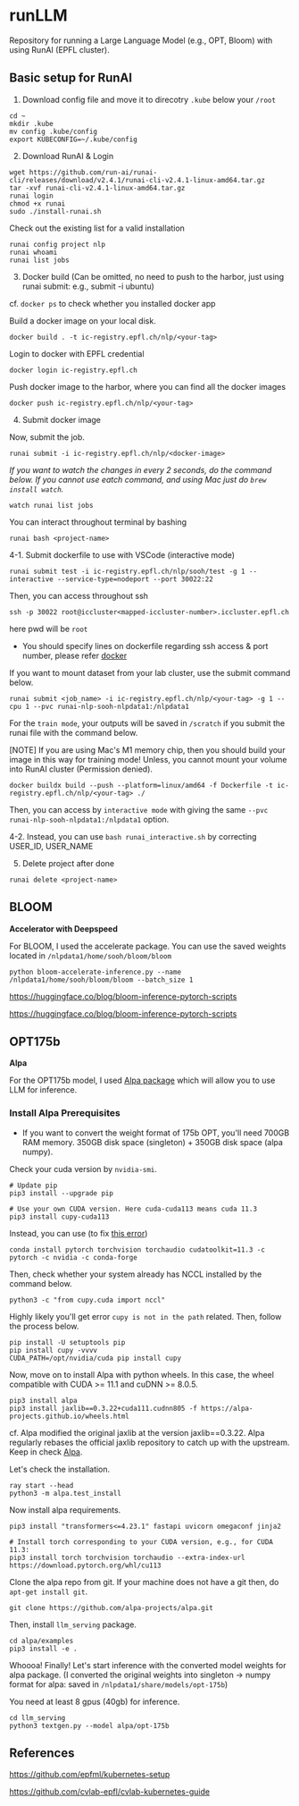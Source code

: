 # runLLM
Repository for running a Large Language Model (e.g., OPT, Bloom) with using RunAI (EPFL cluster). 

## Basic setup for RunAI

1. Download config file and move it to direcotry `.kube` below your `/root`

```
cd ~
mkdir .kube
mv config .kube/config
export KUBECONFIG=~/.kube/config
```

2. Download RunAI & Login

```
wget https://github.com/run-ai/runai-cli/releases/download/v2.4.1/runai-cli-v2.4.1-linux-amd64.tar.gz
tar -xvf runai-cli-v2.4.1-linux-amd64.tar.gz
runai login
chmod +x runai
sudo ./install-runai.sh
```

Check out the existing list for a valid installation

```
runai config project nlp
runai whoami
runai list jobs
```

3. Docker build (Can be omitted, no need to push to the harbor, just using runai submit: e.g., submit -i ubuntu)

cf. `docker ps` to check whether you installed docker app

Build a docker image on your local disk.

```
docker build . -t ic-registry.epfl.ch/nlp/<your-tag>
```

Login to docker with EPFL credential

```
docker login ic-registry.epfl.ch
```

Push docker image to the harbor, where you can find all the docker images 

```
docker push ic-registry.epfl.ch/nlp/<your-tag>
```

4. Submit docker image

Now, submit the job.
```
runai submit -i ic-registry.epfl.ch/nlp/<docker-image>
```

*If you want to watch the changes in every 2 seconds, do the command below. If you cannot use eatch command, and using Mac just do `brew install watch`.*

```
watch runai list jobs
```

You can interact throughout terminal by bashing

```
runai bash <project-name>
```

4-1. Submit dockerfile to use with VSCode (interactive mode)

```
runai submit test -i ic-registry.epfl.ch/nlp/sooh/test -g 1 --interactive --service-type=nodeport --port 30022:22
```

Then, you can access throughout ssh

```
ssh -p 30022 root@iccluster<mapped-iccluster-number>.iccluster.epfl.ch
```

here pwd will be `root`

* You should specify lines on dockerfile regarding ssh access & port number, please refer [docker](https://github.com/run-ai/docs/blob/master/quickstart/python%2Bssh/Dockerfile)

If you want to mount dataset from your lab cluster, use the submit command below.

```
runai submit <job_name> -i ic-registry.epfl.ch/nlp/<your-tag> -g 1 --cpu 1 --pvc runai-nlp-sooh-nlpdata1:/nlpdata1
```

For the `train mode`, your outputs will be saved in `/scratch` if you submit the runai file with the command below.

[NOTE] If you are using Mac's M1 memory chip, then you should build your image in this way for training mode! Unless, you cannot mount your volume into RunAI cluster (Permission denied).

```
docker buildx build --push --platform=linux/amd64 -f Dockerfile -t ic-registry.epfl.ch/nlp/<your-tag> ./
```

Then, you can access by `interactive mode` with giving the same `--pvc runai-nlp-sooh-nlpdata1:/nlpdata1` option.

4-2. Instead, you can use `bash runai_interactive.sh` by correcting USER_ID, USER_NAME


5. Delete project after done

```
runai delete <project-name>
```

## BLOOM

**Accelerator with Deepspeed**

For BLOOM, I used the accelerate package. You can use the saved weights located in `/nlpdata1/home/sooh/bloom/bloom`

```
python bloom-accelerate-inference.py --name /nlpdata1/home/sooh/bloom/bloom --batch_size 1
```

https://huggingface.co/blog/bloom-inference-pytorch-scripts


https://huggingface.co/blog/bloom-inference-pytorch-scripts

## OPT175b

**Alpa**

For the OPT175b model, I used [Alpa package](https://alpa.ai/tutorials/opt_serving.html) which will allow you to use LLM for inference. 

### Install Alpa Prerequisites

* If you want to convert the weight format of 175b OPT, you'll need 700GB RAM memory. 350GB disk space (singleton) + 350GB disk space (alpa numpy). 

Check your cuda version by `nvidia-smi`.
```
# Update pip
pip3 install --upgrade pip

# Use your own CUDA version. Here cuda-cuda113 means cuda 11.3
pip3 install cupy-cuda113
```

Instead, you can use (to fix [this error](https://github.com/cupy/cupy/issues/5211))
```
conda install pytorch torchvision torchaudio cudatoolkit=11.3 -c pytorch -c nvidia -c conda-forge
```

Then, check whether your system already has NCCL installed by the command below.

```
python3 -c "from cupy.cuda import nccl"
```

Highly likely you'll get error `cupy is not in the path` related. Then, follow the process below.

```
pip install -U setuptools pip
pip install cupy -vvvv
CUDA_PATH=/opt/nvidia/cuda pip install cupy
```

Now, move on to install Alpa with python wheels. In this case, the wheel compatible with CUDA >= 11.1 and cuDNN >= 8.0.5.

```
pip3 install alpa
pip3 install jaxlib==0.3.22+cuda111.cudnn805 -f https://alpa-projects.github.io/wheels.html
```

cf. Alpa modified the original jaxlib at the version jaxlib==0.3.22. Alpa regularly rebases the official jaxlib repository to catch up with the upstream.
Keep in check [Alpa](https://alpa.ai/install.html).


Let's check the installation.

```
ray start --head
python3 -m alpa.test_install
```

Now install alpa requirements.

```
pip3 install "transformers<=4.23.1" fastapi uvicorn omegaconf jinja2

# Install torch corresponding to your CUDA version, e.g., for CUDA 11.3:
pip3 install torch torchvision torchaudio --extra-index-url https://download.pytorch.org/whl/cu113
```

Clone the alpa repo from git. If your machine does not have a git then, do `apt-get install git`. 

```
git clone https://github.com/alpa-projects/alpa.git
```

Then, install `llm_serving` package.

```
cd alpa/examples
pip3 install -e .
```
Whoooa! Finally!
Let's start inference with the converted model weights for alpa package.
(I converted the original weights into singleton -> numpy format for alpa: saved in `/nlpdata1/share/models/opt-175b`)

You need at least 8 gpus (40gb) for inference.

```
cd llm_serving
python3 textgen.py --model alpa/opt-175b
```



## References

https://github.com/epfml/kubernetes-setup

https://github.com/cvlab-epfl/cvlab-kubernetes-guide


